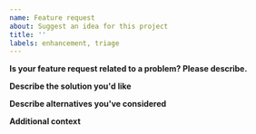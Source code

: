 ```yaml
---
name: Feature request
about: Suggest an idea for this project
title: ''
labels: enhancement, triage
---
```


<!-- Thanks for helping us to improve masa Bittorrent! We welcome all feature requests. Please fill out each area of the template so we can better help you. 
Comments like this will be hidden when you post but you can delete them if you wish. -->

**Is your feature request related to a problem? Please describe.**
<!-- A clear and concise description of what the problem is. Ex. I'm always frustrated when [...]  -->

**Describe the solution you'd like**
<!-- A clear and concise description of what you want to happen.  -->

**Describe alternatives you've considered**
<!-- A clear and concise description of any alternative solutions or features you've considered.  -->

**Additional context**
<!-- Add any other context or screenshots about the feature request here. -->
